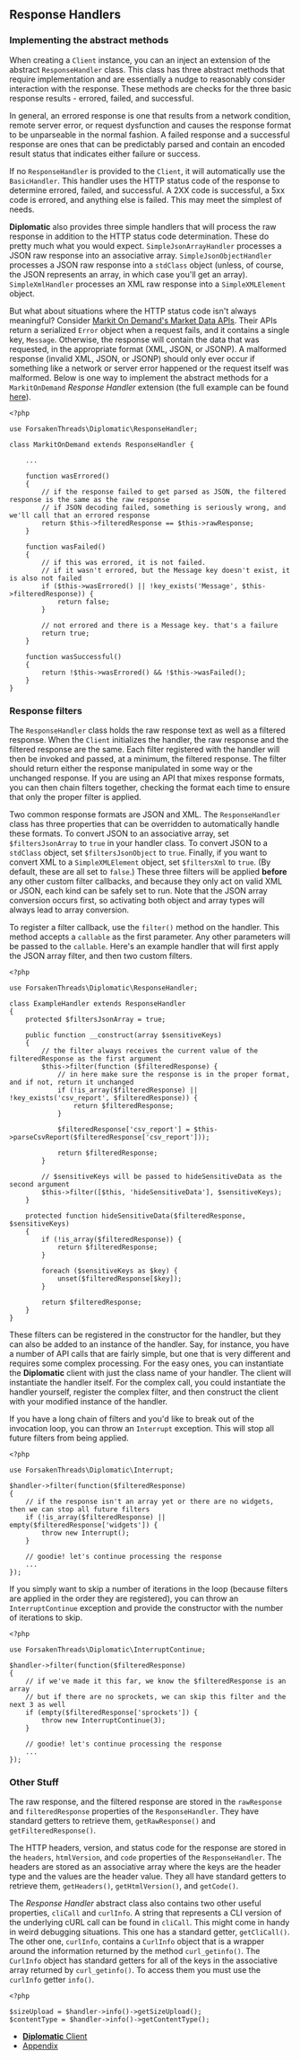 ## Response Handlers

### Implementing the abstract methods

When creating a `Client` instance, you can an inject an extension of the abstract `ResponseHandler` class.  This class has three abstract methods that require implementation and are essentially a nudge to reasonably consider interaction with the response.  These methods are checks for the three basic response results - errored, failed, and successful.

In general, an errored response is one that results from a network condition, remote server error, or request dysfunction and causes the response format to be unparseable in the normal fashion.  A failed response and a successful response are ones that can be predictably parsed and contain an encoded result status that indicates either failure or success.

If no `ResponseHandler` is provided to the `Client`, it will automatically use the `BasicHandler`.  This handler uses the HTTP status code of the response to determine errored, failed, and successful.  A 2XX code is successful, a 5xx code is errored, and anything else is failed.  This may meet the simplest of needs.

**Diplomatic** also provides three simple handlers that will process the raw response in addition to the HTTP status code determination.  These do pretty much what you would expect. `SimpleJsonArrayHandler` processes a JSON raw response into an associative array.  `SimpleJsonObjectHandler` processes a JSON raw response into a `stdClass` object (unless, of course, the JSON represents an array, in which case you'll get an array).  `SimpleXmlHandler` processes an XML raw response into a `SimpleXMLElement` object.

But what about situations where the HTTP status code isn't always meaningful?  Consider [Markit On Demand's Market Data APIs](http://dev.markitondemand.com/MODApis/).  Their APIs return a serialized `Error` object when a request fails, and it contains a single key, `Message`.  Otherwise, the response will contain the data that was requested, in the appropriate format (XML, JSON, or JSONP).  A malformed response (invalid XML, JSON, or JSONP) should only ever occur if something like a network or server error happened or the request itself was malformed.  Below is one way to implement the abstract methods for a `MarkitOnDemand` *Response Handler* extension (the full example can be found [here](../examples/MarkitOnDemandHandler.php)).

```
<?php

use ForsakenThreads\Diplomatic\ResponseHandler;

class MarkitOnDemand extends ResponseHandler {

    ...

    function wasErrored()
    {
        // if the response failed to get parsed as JSON, the filtered response is the same as the raw response
        // if JSON decoding failed, something is seriously wrong, and we'll call that an errored response
        return $this->filteredResponse == $this->rawResponse;
    }

    function wasFailed()
    {
        // if this was errored, it is not failed.
        // if it wasn't errored, but the Message key doesn't exist, it is also not failed
        if ($this->wasErrored() || !key_exists('Message', $this->filteredResponse)) {
            return false;
        }
        
        // not errored and there is a Message key. that's a failure
        return true;
    }

    function wasSuccessful()
    {
        return !$this->wasErrored() && !$this->wasFailed();
    }
}
```

### Response filters

The `ResponseHandler` class holds the raw response text as well as a filtered response.  When the `Client` initializes the handler, the raw response and the filtered response are the same.  Each filter registered with the handler will then be invoked and passed, at a minimum, the filtered response.  The filter should return either the response manipulated in some way or the unchanged response.  If you are using an API that mixes response formats, you can then chain filters together, checking the format each time to ensure that only the proper filter is applied.

Two common response formats are JSON and XML.  The `ResponseHandler` class has three properties that can be overridden to automatically handle these formats.  To convert JSON to an associative array, set `$filtersJsonArray` to `true` in your handler class.  To convert JSON to a `stdClass` object, set `$filtersJsonObject` to `true`.  Finally, if you want to convert XML to a `SimpleXMLElement` object, set `$filtersXml` to `true`.  (By default, these are all set to `false`.)  These three filters will be applied **before** any other custom filter callbacks, and because they only act on valid XML or JSON, each kind can be safely set to run.  Note that the JSON array conversion occurs first, so activating both object and array types will always lead to array conversion.

To register a filter callback, use the `filter()` method on the handler.  This method accepts a `callable` as the first parameter.  Any other parameters will be passed to the `callable`.  Here's an example handler that will first apply the JSON array filter, and then two custom filters.

```
<?php

use ForsakenThreads\Diplomatic\ResponseHandler;

class ExampleHandler extends ResponseHandler
{
    protected $filtersJsonArray = true;
    
    public function __construct(array $sensitiveKeys)
    {
        // the filter always receives the current value of the filteredResponse as the first argument
        $this->filter(function ($filteredResponse) {
            // in here make sure the response is in the proper format, and if not, return it unchanged
            if (!is_array($filteredResponse) || !key_exists('csv_report', $filteredResponse)) {
                return $filteredResponse;
            }
            
            $filteredResponse['csv_report'] = $this->parseCsvReport($filteredResponse['csv_report']));
            
            return $filteredResponse;
        }
        
        // $sensitiveKeys will be passed to hideSensitiveData as the second argument
        $this->filter([$this, 'hideSensitiveData'], $sensitiveKeys);
    }
    
    protected function hideSensitiveData($filteredResponse, $sensitiveKeys)
    {
        if (!is_array($filteredResponse)) {
            return $filteredResponse;
        }
        
        foreach ($sensitiveKeys as $key) {
            unset($filteredResponse[$key]);
        }
        
        return $filteredResponse;
    }
}
```

These filters can be registered in the constructor for the handler, but they can also be added to an instance of the handler.  Say, for instance, you have a number of API calls that are fairly simple, but one that is very different and requires some complex processing.  For the easy ones, you can instantiate the **Diplomatic** client with just the class name of your handler.  The client will instantiate the handler itself.  For the complex call, you could instantiate the handler yourself, register the complex filter, and then construct the client with your modified instance of the handler.  

If you have a long chain of filters and you'd like to break out of the invocation loop, you can throw an `Interrupt` exception.  This will stop all future filters from being applied.

```
<?php

use ForsakenThreads\Diplomatic\Interrupt;

$handler->filter(function($filteredResponse)
{
    // if the response isn't an array yet or there are no widgets, then we can stop all future filters
    if (!is_array($filteredResponse) || empty($filteredResponse['widgets']) {
        throw new Interrupt();
    }
    
    // goodie! let's continue processing the response
    ...
});
```

If you simply want to skip a number of iterations in the loop (because filters are applied in the order they are registered), you can throw an `InterruptContinue` exception and provide the constructor with the number of iterations to skip.

```
<?php

use ForsakenThreads\Diplomatic\InterruptContinue;

$handler->filter(function($filteredResponse)
{
    // if we've made it this far, we know the $filteredResponse is an array
    // but if there are no sprockets, we can skip this filter and the next 3 as well
    if (empty($filteredResponse['sprockets']) {
        throw new InterruptContinue(3);
    }
    
    // goodie! let's continue processing the response
    ...
});
```

### Other Stuff

The raw response, and the filtered response are stored in the `rawResponse` and `filteredResponse` properties of the `ResponseHandler`.  They have standard getters to retrieve them, `getRawResponse()` and `getFilteredResponse()`.

The HTTP headers, version, and status code for the response are stored in the `headers`, `htmlVersion`, and `code` properties of the `ResponseHandler`.  The headers are stored as an associative array where the keys are the header type and the values are the header value.  They all have standard getters to retrieve them, `getHeaders()`, `getHtmlVersion()`, and `getCode()`.

The *Response Handler* abstract class also contains two other useful properties, `cliCall` and `curlInfo`. A string that represents a CLI version of the underlying cURL call can be found in `cliCall`. This might come in handy in weird debugging situations.  This one has a standard getter, `getCliCall()`.  The other one, `curlInfo`, contains a `CurlInfo` object that is a wrapper around the information returned by the method `curl_getinfo()`.  The `CurlInfo` object has standard getters for all of the keys in the associative array returned by `curl_getinfo()`.  To access them you must use the `curlInfo` getter `info()`.

```
<?php

$sizeUpload = $handler->info()->getSizeUpload();
$contentType = $handler->info()->getContentType();
```

* [**Diplomatic** Client](./Client.md)
* [Appendix](./Appendix.md)
